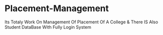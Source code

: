 # Placement-Management
Its Totaly Work On Management Of Placement Of A College &amp; There IS Also Student DataBase With Fully Login System
